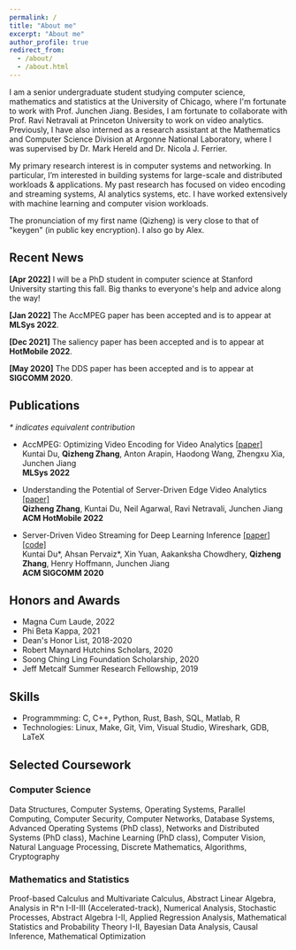 ```yaml
---
permalink: /
title: "About me"
excerpt: "About me"
author_profile: true
redirect_from: 
  - /about/
  - /about.html
---
```


I am a senior undergraduate student studying computer science, mathematics and statistics at the University of Chicago, where I'm fortunate to work with Prof. Junchen Jiang. Besides, I am fortunate to collaborate with Prof. Ravi Netravali at Princeton University to work on video analytics. Previously, I have also interned as a research assistant at the Mathematics and Computer Science Division at Argonne National Laboratory, where I was supervised by Dr. Mark Hereld and Dr. Nicola J. Ferrier.

<!---
Currently, my research interests lie broadly in systems and networking. During my undergraduate years, I focused primarily on building high-performing and resource-efficient networked systems for video analytics applications. 
-->
My primary research interest is in computer systems and networking. In particular, I’m interested in building systems for large-scale and distributed workloads & applications. My past research has focused on video encoding and streaming systems, AI analytics systems, etc. I have worked extensively with machine learning and computer vision workloads.

<!---
More recently, I have been working on video encoding (with encoders like h264/h265 and VP8/9) to support video streaming under different network conditions.
-->

The pronunciation of my first name (Qizheng) is very close to that of "keygen" (in public key encryption). I also go by Alex.

<!---
I am currently applying to PhD programs in Computer Science that start in Fall 2022.
-->

## Recent News
**[Apr 2022]** I will be a PhD student in computer science at Stanford University starting this fall. Big thanks to everyone's help and advice along the way!

**[Jan 2022]** The AccMPEG paper has been accepted and is to appear at **MLSys 2022**.

**[Dec 2021]** The saliency paper has been accepted and is to appear at **HotMobile 2022**.

**[May 2020]** The DDS paper has been accepted and is to appear at **SIGCOMM 2020**.

## Publications
_* indicates equivalent contribution_
- AccMPEG: Optimizing Video Encoding for Video Analytics [[paper]](https://alex-q-z.github.io/files/accmpeg_mlsys22.pdf)<br />
  Kuntai Du, **Qizheng Zhang**, Anton Arapin, Haodong Wang, Zhengxu Xia, Junchen Jiang<br />
  **MLSys 2022**
  
- Understanding the Potential of Server-Driven Edge Video Analytics [[paper]](https://alex-q-z.github.io/files/saliency_hotmobile22.pdf)<br />
  **Qizheng Zhang**, Kuntai Du, Neil Agarwal, Ravi Netravali, Junchen Jiang<br />
  **ACM HotMobile 2022**

- Server-Driven Video Streaming for Deep Learning Inference [[paper]](https://alex-q-z.github.io/files/DDS-sigcomm20.pdf) [[code]](https://github.com/KuntaiDu/dds)<br /> 
  Kuntai Du\*, Ahsan Pervaiz\*, Xin Yuan, Aakanksha Chowdhery, **Qizheng Zhang**, Henry Hoffmann, Junchen Jiang<br />
  **ACM SIGCOMM 2020**
  
<!---
- DDS: Real-Time Analytics-Driven Video Streaming<br /> 
  Kuntai Du, Ahsan Pervaiz, Xin Yuan, Aakanksha Chowdhery, **Qizheng Zhang**, Henry Hoffmann, Junchen Jiang<br />
  **NSDI 2020 Poster**
-->

## Honors and Awards
* Magna Cum Laude, 2022
* Phi Beta Kappa, 2021
* Dean's Honor List, 2018-2020
* Robert Maynard Hutchins Scholars, 2020
* Soong Ching Ling Foundation Scholarship, 2020
* Jeff Metcalf Summer Research Fellowship, 2019

<!---
## Research
- Video Analytics (June 2020 - Present)<br />
with Kuntai Du and Anton Arapin, Supervised by Prof. Junchen Jiang
- An Iterative Streaming Pipeline for Video Analytics (Autumn 2019 - June 2020)<br />
with Kuntai Du, Prof. Junchen Jiang
- 3D Image Reconstruction (June 2019 - August 2019)<br />
Supervised by Dr. Mark Hereld (Argonne National Lab)
-->

<!---
## Selected Projects
-->

## Skills
* Programmming: C, C++, Python, Rust, Bash, SQL, Matlab, R
* Technologies: Linux, Make, Git, Vim, Visual Studio, Wireshark, GDB, LaTeX

## Selected Coursework
<!---
The University of Chicago, September 2018 - June 2022 (expected)<br />
B.S. in Mathematics, B.S. in Computer Science<br />
<br />
Selected Coursework<br />
- Mathematics: Proof-based Calculus and Multivariate Calculus (Honors), Abstract Linear Algebra, Analysis in R^n I-II-III (accelerated track), Numerical Analysis, Markov Chains and Brownian Motions, Abstract Algebra I-II, Applied Regression Analysis, Statistical and Probability Theory I-II
- Computer Science: Data Structures, Functional Programming, Introduction to Computer Systems, Operating Systems, Computer Networks, Computer Security, Parallel Computing, Graduate Operating Systems, Graduate Machine Learning, Natural Language Processing, Discrete Mathematics, Algorithms
-->

<!---
Besides research, I really enjoy my coursework in computer science. For my introductory functional programming class, I've developed a fully functional Go game with ~2500 lines of Typed Racket code. For my networks class, I've implemented an IRC (Internet Relay Chat) server, the TCP infrastrature, and a simple IP router. For my parallel programming class, I've implemented a parallelized data packet processor that allows work balancing with the use of a variety of locks like the TASLock, the Anderson Queue Lock, etc. I have also taken a number of courses in mathematics, statistics, and physics.<br />
-->

### Computer Science
Data Structures, Computer Systems, Operating Systems, Parallel Computing, Computer Security, Computer Networks, Database Systems, Advanced Operating Systems (PhD class), Networks and Distributed Systems (PhD class), Machine Learning (PhD class), Computer Vision, Natural Language Processing, Discrete Mathematics, Algorithms, Cryptography

<!---
* CMSC 15100-15200 Introduction to Computer Science I-II
* CMSC 15400 Introduction to Computer Systems
* CMSC 23000 Operating Systems
* CMSC 23010 Parallel Computing
* CMSC 23200 Introduction to Computer Security
* CMSC 23320 Foundations of Computer Networks
* CMSC 23500 Introduction to Database Systems (IP)
* CMSC 25700 Natural Language Processing
* CMSC 27100 Discrete Mathematics
* CMSC 27200 Theory of Algorithms
* CMSC 28400 Introduction to Cryptography
* CMSC 33100 Advanced Operating Systems (PhD class)
* CMSC 33300 Networks and Distributed Systems (PhD class)
* TTIC 31020 Introduction to Machine Learning (PhD class)
-->

### Mathematics and Statistics
Proof-based Calculus and Multivariate Calculus, Abstract Linear Algebra, Analysis in R^n I-II-III (Accelerated-track), Numerical Analysis, Stochastic Processes, Abstract Algebra I-II, Applied Regression Analysis, Mathematical Statistics and Probability Theory I-II, Bayesian Data Analysis, Causal Inference, Mathematical Optimization

<!---
* MATH 16100-16200-16300 Honors Calculus I-II-III
* MATH 20250 Abstract Linear Algebra
* MATH 20310-20410-20510 Analysis in R^n I-II-III (accelerated track)
* MATH 21100 Basic Numerical Analysis
* MATH 23500 Markov Chains, Martingales, and Brownian Motion
* MATH 25400-25500 Abstract Algebra I-II
* MATH 27300 Basic Theory of Ordinary Differential Equations (IP)
* STAT 22400 Applied Regression Analysis
* STAT 24400-24500 Statistical Theory and Method I-II
* STAT 24620 Multivariate Statistical Analysis (IP)
* STAT 27420 Causal Inference with Machine Learning
* STAT 28000 Mathematical Optimization (IP)
-->

<!---
### Others
* Electricity & Magnetism (PHYS 13200)<br />
* Arts of Japan (ARTH 16800)<br />
* Modern Japanese Art and Architecture (ARTH 16910)<br />
* Philosophical Perspectives I-II (HUMA 11500-11600)<br />
* Self, Culture, and Society I-II-III (SOSC 12400-12500-12600)<br />
* Intro to the Civilizations of East Asia I (EALC 10800)
-->
